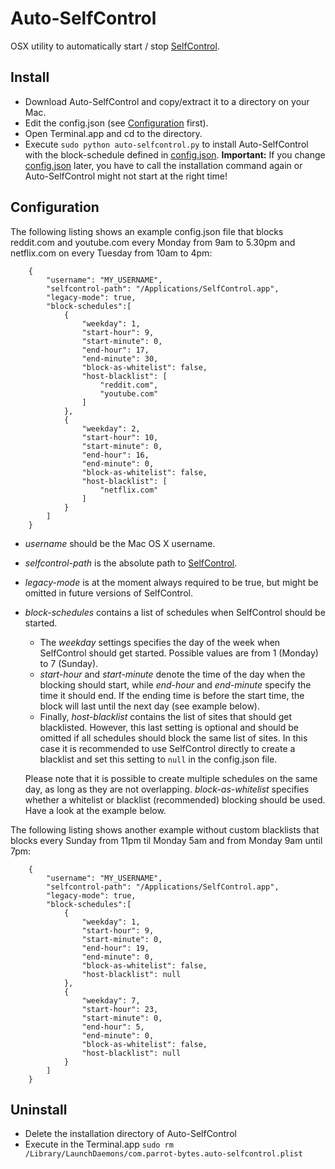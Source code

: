 # Auto-SelfControl

OSX utility to automatically start / stop [SelfControl](http://selfcontrolapp.com).

## Install
- Download Auto-SelfControl and copy/extract it to a directory on your Mac.
- Edit the config.json (see [Configuration](#Configuration) first).
- Open Terminal.app and cd to the directory.
- Execute `sudo python auto-selfcontrol.py` to install Auto-SelfControl with the block-schedule defined in [config.json](config.json). __Important:__ If you change [config.json](config.json) later, you have to call the installation command again or Auto-SelfControl might not start at the right time!

## Configuration
The following listing shows an example config.json file that blocks reddit.com and youtube.com every Monday from 9am to 5.30pm and netflix.com on every Tuesday from 10am to 4pm:
```
    {
        "username": "MY_USERNAME",
        "selfcontrol-path": "/Applications/SelfControl.app",
        "legacy-mode": true,
        "block-schedules":[
            {
                "weekday": 1,
                "start-hour": 9,
                "start-minute": 0,
                "end-hour": 17,
                "end-minute": 30,
                "block-as-whitelist": false,
                "host-blacklist": [
                    "reddit.com",
                    "youtube.com"
                ]
            },
            {
                "weekday": 2,
                "start-hour": 10,
                "start-minute": 0,
                "end-hour": 16,
                "end-minute": 0,
                "block-as-whitelist": false,
                "host-blacklist": [
                    "netflix.com"
                ]
            }
        ]
    }
```
- _username_ should be the Mac OS X username.
- _selfcontrol-path_ is the absolute path to [SelfControl](http://selfcontrolapp.com).
- _legacy-mode_ is at the moment always required to be true, but might be omitted in future versions of SelfControl.
- _block-schedules_ contains a list of schedules when SelfControl should be started. 
    * The _weekday_ settings specifies the day of the week when SelfControl should get started. Possible values are from 1 (Monday) to 7 (Sunday). 
    * _start-hour_ and _start-minute_ denote the time of the day when the blocking should start, while _end-hour_ and _end-minute_ specify the time it should end. If the ending time is before the start time, the block will last until the next day (see example below).
    * Finally, _host-blacklist_ contains the list of sites that should get blacklisted. However, this last setting is optional and should be omitted if all schedules should block the same list of sites. In this case it is recommended to use SelfControl directly to create a blacklist and set this setting to `null` in the config.json file.

    Please note that it is possible to create multiple schedules on the same day, as long as they are not overlapping. _block-as-whitelist_ specifies whether a whitelist or blacklist (recommended) blocking should be used. Have a look at the example below.

The following listing shows another example without custom blacklists that blocks every Sunday from 11pm til Monday 5am and from Monday 9am until 7pm:
```
    {
        "username": "MY_USERNAME",
        "selfcontrol-path": "/Applications/SelfControl.app",
        "legacy-mode": true,
        "block-schedules":[
            {
                "weekday": 1,
                "start-hour": 9,
                "start-minute": 0,
                "end-hour": 19,
                "end-minute": 0,
                "block-as-whitelist": false,
                "host-blacklist": null
            },
            {
                "weekday": 7,
                "start-hour": 23,
                "start-minute": 0,
                "end-hour": 5,
                "end-minute": 0,
                "block-as-whitelist": false,
                "host-blacklist": null
            }
        ]
    }
```

## Uninstall
- Delete the installation directory of Auto-SelfControl
- Execute in the Terminal.app `sudo rm /Library/LaunchDaemons/com.parrot-bytes.auto-selfcontrol.plist`